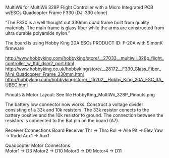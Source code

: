 ﻿MultiWii for MultiWii 328P Flight Controller with a Micro Integrated PCB w/ESCs Quadcopter Frame F330 (DJI 330 clone)

“The F330 is a well thought out 330mm quad frame built from quality materials. The main frame is glass fiber while the arms are constructed from ultra durable polyamide nylon.”

The board is using Hobby King 20A ESCs PRODUCT ID: F-20A with SimonK firmware 

http://www.hobbyking.com/hobbyking/store/__27033__multiwii_328p_flight_controller_w_ftdi_dsm2_port.html
http://www.hobbyking.co.uk/hobbyking/store/__28172__F330_Glass_Fiber_Mini_Quadcopter_Frame_330mm.html
http://hobbyking.com/hobbyking/store/__15202__Hobby_King_20A_ESC_3A_UBEC.html

Pinouts & Motor Layout: See file HobbyKing_MultiWii_328P_Pinouts.png

The battery low connector now works. Construct a voltage divider consisting of a 33k and 10k resistors. 
The 33k resistor conects to the battery positive and the 10k resistor to ground.
The connection between the resistors is connected to the Bat pin on the board (A7). 

Receiver Connections
Board           Receiver
Thr     ->      Thro
Rol     ->      Aile
Pit     ->      Elev
Yaw     ->      Rudd
Aux1    ->      Aux1


Quadcopter Motor Connectons             
Motor1  ->      D3
Motor2  ->      D10
Motor3  ->      D9
Motor4  ->      D11


